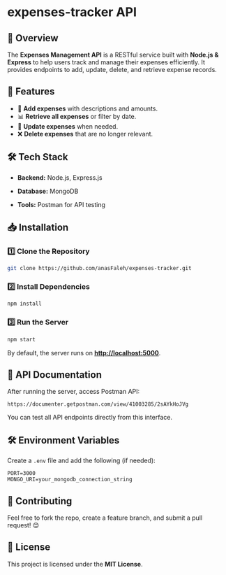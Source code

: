 # expenses-tracker API


## 📌 Overview

The **Expenses Management API** is a RESTful service built with **Node.js & Express** to help users track and manage their expenses efficiently. It provides endpoints to add, update, delete, and retrieve expense records.

## 🚀 Features

- 📝 **Add expenses** with descriptions and amounts.
- 📊 **Retrieve all expenses** or filter by date.
- 🔄 **Update expenses** when needed.
- ❌ **Delete expenses** that are no longer relevant.

## 🛠️ Tech Stack

- **Backend:** Node.js, Express.js

- **Database:** MongoDB&#x20;

- **Tools:** Postman for API testing

## 📥 Installation

### 1️⃣ Clone the Repository

```bash
git clone https://github.com/anasFaleh/expenses-tracker.git

```

### 2️⃣ Install Dependencies

```bash
npm install
```

### 3️⃣ Run the Server

```bash
npm start
```

By default, the server runs on **[http://localhost:5000](http://localhost:5000)**.

## 📖 API Documentation

After running the server, access Postman API:

```
https://documenter.getpostman.com/view/41003285/2sAYkHoJVg
```

You can test all API endpoints directly from this interface.

##

## 🛠️ Environment Variables

Create a `.env` file and add the following (if needed):

```env
PORT=3000
MONGO_URI=your_mongodb_connection_string
```

## 🤝 Contributing

Feel free to fork the repo, create a feature branch, and submit a pull request! 😊

## 📜 License

This project is licensed under the **MIT License**.

